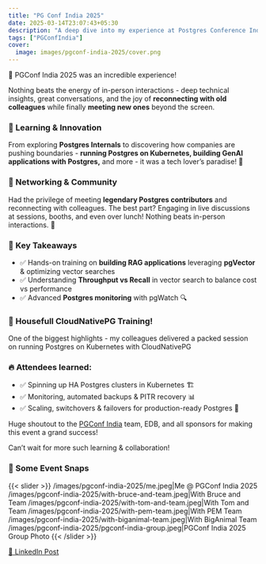 ```yaml
---
title: "PG Conf India 2025"
date: 2025-03-14T23:07:43+05:30
description: "A deep dive into my experience at Postgres Conference India 2025 - insightful talks, in-person interaction, and the evolving future of Postgres."
tags: ["PGConfIndia"]
cover:
  image: images/pgconf-india-2025/cover.png
---
```


🚀 PGConf India 2025 was an incredible experience!

Nothing beats the energy of in-person interactions - deep technical insights, great conversations, and the joy of **reconnecting with old colleagues** while finally **meeting new ones** beyond the screen.

### 🔹 Learning & Innovation

From exploring **Postgres Internals** to discovering how companies are pushing boundaries - **running Postgres on Kubernetes, building GenAI applications with Postgres,** and more - it was a tech lover’s paradise! 🚀

### 🔹 Networking & Community

Had the privilege of meeting **legendary Postgres contributors** and reconnecting with colleagues. The best part? Engaging in live discussions at sessions, booths, and even over lunch! Nothing beats in-person interactions. 🤝

### 🔹 Key Takeaways

- ✅ Hands-on training on **building RAG applications** leveraging **pgVector** & optimizing vector searches
- ✅ Understanding **Throughput vs Recall** in vector search to balance cost vs performance
- ✅ Advanced **Postgres monitoring** with pgWatch 🔍

### 🎤 Housefull CloudNativePG Training!

One of the biggest highlights - my colleagues delivered a packed session on running Postgres on Kubernetes with CloudNativePG

### 🔥 Attendees learned:

- ✅ Spinning up HA Postgres clusters in Kubernetes 🏗️
- ✅ Monitoring, automated backups & PITR recovery 📊
- ✅ Scaling, switchovers & failovers for production-ready Postgres 💪

Huge shoutout to the <a href="https://pgconf.in/" target="_blank">PGConf India</a> team, EDB, and all sponsors for making this event a grand success!

Can’t wait for more such learning & collaboration!

### 📸 Some Event Snaps

{{< slider >}}
/images/pgconf-india-2025/me.jpeg|Me @ PGConf India 2025
/images/pgconf-india-2025/with-bruce-and-team.jpeg|With Bruce and Team
/images/pgconf-india-2025/with-tom-and-team.jpeg|With Tom and Team
/images/pgconf-india-2025/with-pem-team.jpeg|With PEM Team
/images/pgconf-india-2025/with-biganimal-team.jpeg|With BigAnimal Team
/images/pgconf-india-2025/pgconf-india-group.jpeg|PGConf India 2025 Group Photo
{{< /slider >}}

<a href="https://www.linkedin.com/posts/yogeshjain96_postgresql-edb-pgconfindia-activity-7305279078905896960-3muP" target="_blank">🔗 LinkedIn Post</a>

